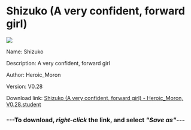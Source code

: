 # Shizuko (A very confident, forward girl)

<img src = "https://raw.githubusercontent.com/Arbiter1223/Koukou-Gurashi-Custom-Students/master/Students/Files/Shizuko%20(A%20very%20confident%2C%20forward%20girl).png">

Name: Shizuko

Description: A very confident, forward girl

Author: Heroic_Moron

Version: V0.28

Download link: <a href="https://raw.githubusercontent.com/Arbiter1223/Koukou-Gurashi-Custom-Students/master/Students/Files/Shizuko%20(A%20very%20confident%2C%20forward%20girl)%20-%20Heroic_Moron%2C%20V0.28.student">Shizuko (A very confident, forward girl) - Heroic_Moron, V0.28.student</a>

### ---**To download, _right-click_ the link, and select _"Save as"_**---

